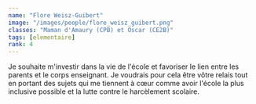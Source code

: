 ```yaml
---
name: "Flore Weisz-Guibert"
image: "/images/people/flore_weisz_guibert.png"
classes: "Maman d'Amaury (CPB) et Oscar (CE2B)"
tags: [elementaire]
rank: 4
---
```


Je souhaite m'investir dans la vie de l'école et favoriser le lien entre les parents et le corps enseignant. Je voudrais pour cela être vôtre relais tout en portant des sujets qui me tiennent à cœur comme avoir l'école la plus inclusive possible et la lutte contre le harcèlement scolaire.

